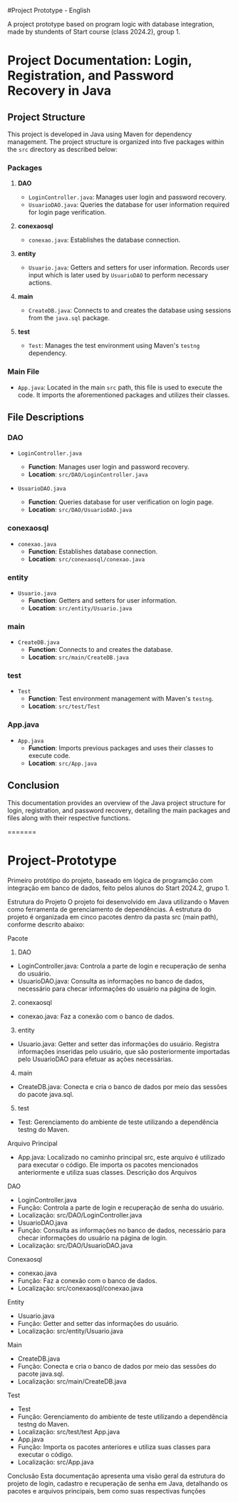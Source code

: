 
#Project Prototype - English


A project prototype based on program logic with database integration, made by stundents of Start course (class 2024.2), group 1.

# Project Documentation: Login, Registration, and Password Recovery in Java

## Project Structure
This project is developed in Java using Maven for dependency management. The project structure is organized into five packages within the `src` directory as described below:

### Packages
1. **DAO**
   - `LoginController.java`: Manages user login and password recovery.
   - `UsuarioDAO.java`: Queries the database for user information required for login page verification.

2. **conexaosql**
   - `conexao.java`: Establishes the database connection.

3. **entity**
   - `Usuario.java`: Getters and setters for user information. Records user input which is later used by `UsuarioDAO` to perform necessary actions.

4. **main**
   - `CreateDB.java`: Connects to and creates the database using sessions from the `java.sql` package.

5. **test**
   - `Test`: Manages the test environment using Maven's `testng` dependency.

### Main File
- `App.java`: Located in the main `src` path, this file is used to execute the code. It imports the aforementioned packages and utilizes their classes.

## File Descriptions
### DAO
- `LoginController.java`
  - **Function**: Manages user login and password recovery.
  - **Location**: `src/DAO/LoginController.java`

- `UsuarioDAO.java`
  - **Function**: Queries database for user verification on login page.
  - **Location**: `src/DAO/UsuarioDAO.java`

### conexaosql
- `conexao.java`
  - **Function**: Establishes database connection.
  - **Location**: `src/conexaosql/conexao.java`

### entity
- `Usuario.java`
  - **Function**: Getters and setters for user information.
  - **Location**: `src/entity/Usuario.java`

### main
- `CreateDB.java`
  - **Function**: Connects to and creates the database.
  - **Location**: `src/main/CreateDB.java`

### test
- `Test`
  - **Function**: Test environment management with Maven's `testng`.
  - **Location**: `src/test/Test`

### App.java
- `App.java`
  - **Function**: Imports previous packages and uses their classes to execute code.
  - **Location**: `src/App.java`

## Conclusion
This documentation provides an overview of the Java project structure for login, registration, and password recovery, detailing the main packages and files along with their respective functions.


=======
# Project-Prototype
Primeiro protótipo do projeto, baseado em lógica de programção com integração em banco de dados, feito pelos alunos do Start 2024.2, grupo 1.

Estrutura do Projeto
O projeto foi desenvolvido em Java utilizando o Maven como ferramenta de 
gerenciamento de dependências. A estrutura do projeto é organizada em cinco pacotes 
dentro da pasta src (main path), conforme descrito abaixo:

Pacote

1. DAO
 - LoginController.java: Controla a parte de login e recuperação de senha do usuário.
 - UsuarioDAO.java: Consulta as informações no banco de dados, necessário para 
checar informações do usuário na página de login.
2. conexaosql
 - conexao.java: Faz a conexão com o banco de dados.
3. entity
 - Usuario.java: Getter and setter das informações do usuário. Registra informações 
inseridas pelo usuário, que são posteriormente importadas pelo UsuarioDAO para 
efetuar as ações necessárias.
4. main
 - CreateDB.java: Conecta e cria o banco de dados por meio das sessões do pacote java.sql.
5. test
 - Test: Gerenciamento do ambiente de teste utilizando a dependência testng do Maven.

Arquivo Principal
- App.java: Localizado no caminho principal src, este arquivo é utilizado para executar 
o código. Ele importa os pacotes mencionados anteriormente e utiliza suas classes.
Descrição dos Arquivos

DAO
- LoginController.java
 - Função: Controla a parte de login e recuperação de senha do usuário.
 - Localização: src/DAO/LoginController.java
- UsuarioDAO.java
 - Função: Consulta as informações no banco de dados, necessário para checar 
informações do usuário na página de login.
 - Localização: src/DAO/UsuarioDAO.java

Conexaosql
- conexao.java
 - Função: Faz a conexão com o banco de dados.
 - Localização: src/conexaosql/conexao.java

   
Entity
- Usuario.java
 - Função: Getter and setter das informações do usuário.
 - Localização: src/entity/Usuario.java

   
Main
- CreateDB.java
 - Função: Conecta e cria o banco de dados por meio das sessões do pacote java.sql.
 - Localização: src/main/CreateDB.java

Test
- Test
 - Função: Gerenciamento do ambiente de teste utilizando a dependência testng do 
Maven.
 - Localização: src/test/test
App.java
- App.java
 - Função: Importa os pacotes anteriores e utiliza suas classes para executar o 
código.
 - Localização: src/App.java

   
Conclusão
Esta documentação apresenta uma visão geral da estrutura do projeto de login, 
cadastro e recuperação de senha em Java, detalhando os pacotes e arquivos 
principais, bem como suas respectivas funções